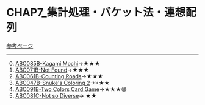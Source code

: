 # CHAP7_集計処理・バケット法・連想配列

[参考ページ](https://tinyurl.com/y9ahckza)

---
0. [ABC085B-Kagami Mochi](https://atcoder.jp/contests/abc085/tasks/abc085_b)→★★★
1. [ABC071B-Not Found](https://atcoder.jp/contests/abc071/tasks/abc071_b)→★★★
2. [ABC061B-Counting Roads](https://atcoder.jp/contests/abc061/tasks/abc061_b)→★★★
3. [ABC047B-Snuke's Coloring 2](https://atcoder.jp/contests/abc047/tasks/abc047_b)→×★★
4. [ABC091B-Two Colors Card Game](https://atcoder.jp/contests/abc091/tasks/abc091_b)→★★★:smile:
5. [ABC081C-Not so Diverse](https://atcoder.jp/contests/abc081/tasks/arc086_a)→
★★